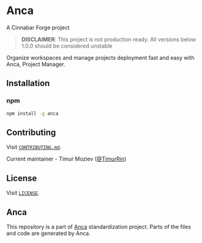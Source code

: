 # Anca

A Cinnabar Forge project

> **DISCLAIMER**: This project is not production ready. All versions below 1.0.0 should be considered unstable

Organize workspaces and manage projects deployment fast and easy with Anca, Project Manager.

## Installation

### npm

```bash
npm install -g anca
```

## Contributing

Visit [`CONTRIBUTING.md`](CONTRIBUTING.md).

Current maintainer - Timur Moziev ([@TimurRin](https://github.com/TimurRin))

## License

Visit [`LICENSE`](LICENSE).

## Anca

This repository is a part of [Anca](https://github.com/cinnabar-forge/anca) standardization project. Parts of the files and code are generated by Anca.
